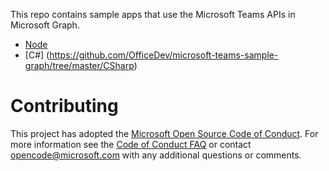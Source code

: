 
This repo contains sample apps that use the Microsoft Teams APIs in Microsoft Graph.

* [Node](https://github.com/OfficeDev/microsoft-teams-sample-graph/tree/master/Node/SampleApp)
* [C#] (https://github.com/OfficeDev/microsoft-teams-sample-graph/tree/master/CSharp)

# Contributing
This project has adopted the [Microsoft Open Source Code of Conduct](https://opensource.microsoft.com/codeofconduct/). For more information see the [Code of Conduct FAQ](https://opensource.microsoft.com/codeofconduct/faq/) or contact [opencode@microsoft.com](mailto:opencode@microsoft.com) with any additional questions or comments.
